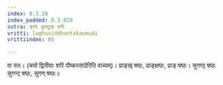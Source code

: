 ```yaml
---
index: 8.3.28
index_padded: 8.3.028
sutra: ङ्णोः कुक्टुक् शरि
vritti: laghusiddhantakaumudi
vrittiindex: 85

---
```

वा स्तः। (चयो द्वितीयाः शरि पौष्करसादेरिति वाच्यम्)। प्राङ्ख् षष्ठः, प्राङ्क्षष्ठः, प्राङ् षष्ठः। सुगण्ठ् षष्ठः सुगण्ट् षष्ठः, सुगण् षष्ठः॥